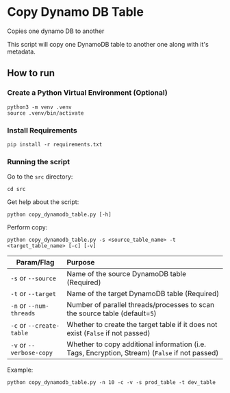 # Copy Dynamo DB Table
Copies one dynamo DB to another

This script will copy one DynamoDB table to another one along with it's metadata.

## How to run

### Create a Python Virtual Environment (Optional)

```shell script
python3 -m venv .venv
source .venv/bin/activate
```

### Install Requirements

```shell script
pip install -r requirements.txt
```

### Running the script

Go to the `src` directory:
```shell script
cd src
```

Get help about the script:
```shell script
python copy_dynamodb_table.py [-h]
```

Perform copy:
```shell script
python copy_dynamodb_table.py -s <source_table_name> -t <target_table_name> [-c] [-v]
```

**Param/Flag** | **Purpose** |
| ------------- |:-------------|
| `-s` or `--source` | Name of the source DynamoDB table (Required) |
| `-t` or `--target` | Name of the target DynamoDB table (Required) |
| `-n` or `--num-threads` | Number of parallel threads/processes to scan the source table (default=`5`) |
| `-c` or `--create-table` | Whether to create the target table if it does not exist (`False` if not passed) |
| `-v` or `--verbose-copy` | Whether to copy additional information (i.e. Tags, Encryption, Stream) (`False` if not passed) |

Example:

```shell script
python copy_dynamodb_table.py -n 10 -c -v -s prod_table -t dev_table
```
